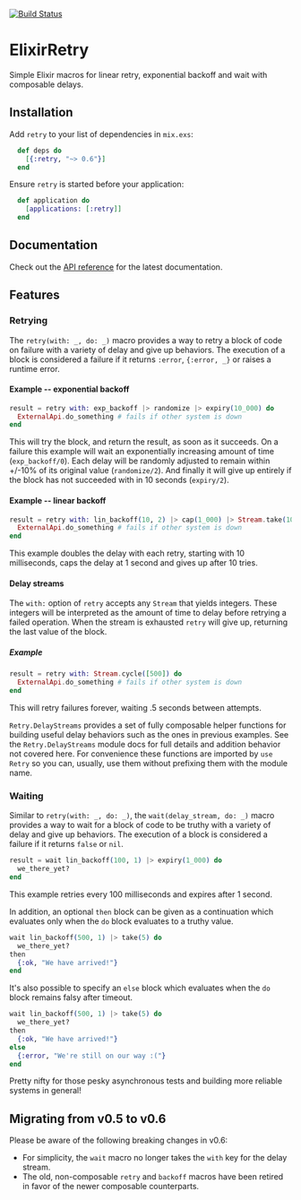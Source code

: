 [![Build Status](https://travis-ci.org/safwank/ElixirRetry.svg?branch=master)](https://travis-ci.org/safwank/ElixirRetry)

# ElixirRetry

Simple Elixir macros for linear retry, exponential backoff and wait with composable delays.

## Installation

Add `retry` to your list of dependencies in `mix.exs`:

```elixir
  def deps do
    [{:retry, "~> 0.6"}]
  end
```

Ensure `retry` is started before your application:

```elixir
  def application do
    [applications: [:retry]]
  end
```

## Documentation

Check out the [API reference](https://hexdocs.pm/retry/api-reference.html) for the latest documentation.

## Features

### Retrying

The `retry(with: _, do: _)` macro provides a way to retry a block of code on failure with a variety of delay and give up behaviors. The execution of a block is considered a failure if it returns `:error`, `{:error, _}` or raises a runtime error.

#### Example -- exponential backoff

```elixir
result = retry with: exp_backoff |> randomize |> expiry(10_000) do
  ExternalApi.do_something # fails if other system is down
end
```
This will try the block, and return the result, as soon as it succeeds. On a failure this example will wait an exponentially increasing amount of time (`exp_backoff/0`). Each delay will be randomly adjusted to remain within +/-10% of its original value (`randomize/2`). And finally it will give up entirely if the block has not succeeded with in 10 seconds (`expiry/2`).

#### Example -- linear backoff

```elixir
result = retry with: lin_backoff(10, 2) |> cap(1_000) |> Stream.take(10) do
  ExternalApi.do_something # fails if other system is down
end
```

This example doubles the delay with each retry, starting with 10 milliseconds, caps the delay at 1 second and gives up after 10 tries.

#### Delay streams

The `with:` option of `retry` accepts any `Stream` that yields integers. These integers will be interpreted as the amount of time to delay before retrying a failed operation. When the stream is exhausted `retry` will give up, returning the last value of the block.

##### Example

```elixir
result = retry with: Stream.cycle([500]) do
  ExternalApi.do_something # fails if other system is down
end
```

This will retry failures forever, waiting .5 seconds between attempts.


`Retry.DelayStreams` provides a set of fully composable helper functions for building useful delay behaviors such as the ones in previous examples. See the `Retry.DelayStreams` module docs for full details and addition behavior not covered here. For convenience these functions are imported by `use Retry` so you can, usually, use them without prefixing them with the module name.

### Waiting

Similar to `retry(with: _, do: _)`, the `wait(delay_stream, do: _)` macro provides a way to wait for a block of code to be truthy with a variety of delay and give up behaviors. The execution of a block is considered a failure if it returns `false` or `nil`.

```elixir
result = wait lin_backoff(100, 1) |> expiry(1_000) do
  we_there_yet?
end
```

This example retries every 100 milliseconds and expires after 1 second.

In addition, an optional `then` block can be given as a continuation which evaluates only when the `do` block evaluates to a truthy value.

```elixir
wait lin_backoff(500, 1) |> take(5) do
  we_there_yet?
then
  {:ok, "We have arrived!"}
end
```

It's also possible to specify an `else` block which evaluates when the `do` block remains falsy after timeout.

```elixir
wait lin_backoff(500, 1) |> take(5) do
  we_there_yet?
then
  {:ok, "We have arrived!"}
else
  {:error, "We're still on our way :("}
end
```

Pretty nifty for those pesky asynchronous tests and building more reliable systems in general!

## Migrating from v0.5 to v0.6

Please be aware of the following breaking changes in v0.6:

- For simplicity, the `wait` macro no longer takes the `with` key for the delay stream.
- The old, non-composable `retry` and `backoff` macros have been retired in favor of the newer composable counterparts.
